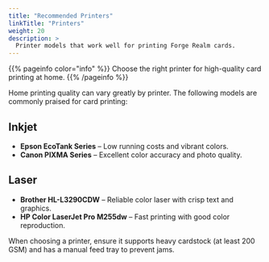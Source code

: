 ```yaml
---
title: "Recommended Printers"
linkTitle: "Printers"
weight: 20
description: >
  Printer models that work well for printing Forge Realm cards.
---
```


<div class="mt-4"></div>

{{% pageinfo color="info" %}}
Choose the right printer for high-quality card printing at home.
{{% /pageinfo %}}

Home printing quality can vary greatly by printer. The following models are commonly praised for card printing:

## Inkjet

- **Epson EcoTank Series** – Low running costs and vibrant colors.
- **Canon PIXMA Series** – Excellent color accuracy and photo quality.

## Laser

- **Brother HL-L3290CDW** – Reliable color laser with crisp text and graphics.
- **HP Color LaserJet Pro M255dw** – Fast printing with good color reproduction.

When choosing a printer, ensure it supports heavy cardstock (at least 200 GSM) and has a manual feed tray to prevent jams.

